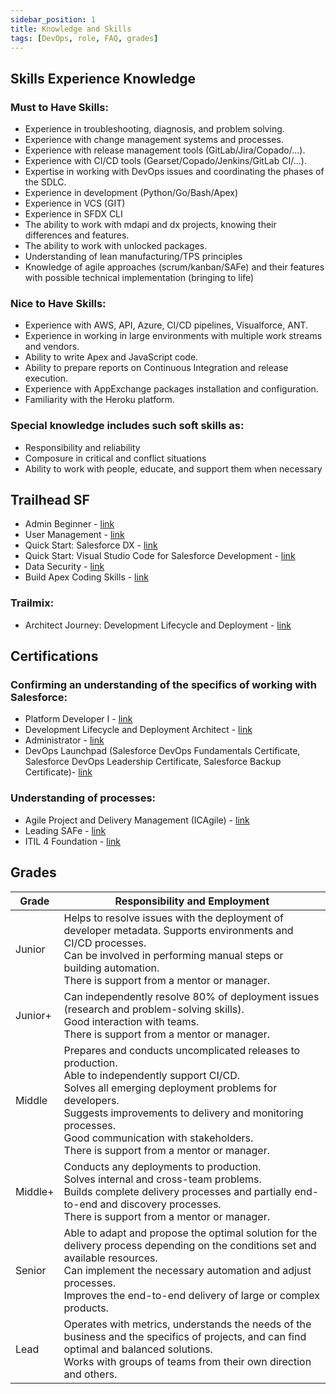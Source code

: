 ```yaml
---
sidebar_position: 1
title: Knowledge and Skills
tags: [DevOps, role, FAQ, grades]
---
```

## Skills Experience Knowledge

### Must to Have Skills:
- Experience in troubleshooting, diagnosis, and problem solving.
- Experience with change management systems and processes.   
- Experience with release management tools (GitLab/Jira/Copado/...).
- Experience with CI/CD tools (Gearset/Copado/Jenkins/GitLab CI/...).
- Expertise in working with DevOps issues and coordinating the phases of the SDLC.
- Experience in development (Python/Go/Bash/Apex)
- Experience in VCS (GIT)
- Experience in SFDX CLI
- The ability to work with mdapi and dx projects, knowing their differences and features.
- The ability to work with unlocked packages.
- Understanding of lean manufacturing/TPS principles
- Knowledge of agile approaches (scrum/kanban/SAFe) and their features with possible technical implementation (bringing to life)
### Nice to Have Skills:
- Experience with AWS, API, Azure, CI/CD pipelines, Visualforce, ANT.
- Experience in working in large environments with multiple work streams and vendors.
- Ability to write Apex and JavaScript code.
- Ability to prepare reports on Continuous Integration and release execution.
- Experience with AppExchange packages installation and configuration.
- Familiarity with the Heroku platform.
### Special knowledge includes such soft skills as:
- Responsibility and reliability
- Composure in critical and conflict situations
- Ability to work with people, educate, and support them when necessary

## Trailhead SF
 - Admin Beginner - [link](https://trailhead.salesforce.com/en/content/learn/trails/force_com_admin_beginner)
 - User Management - [link](https://trailhead.salesforce.com/en/content/learn/modules/lex_implementation_user_setup_mgmt)
 - Quick Start: Salesforce DX - [link](https://trailhead.salesforce.com/en/content/learn/projects/quick-start-salesforce-dx)
 - Quick Start: Visual Studio Code for Salesforce Development - [link](https://trailhead.salesforce.com/content/learn/projects/quickstart-vscode-salesforce?trailmix_creator_id=rteeling&trailmix_slug=salesforce-devops)
 - Data Security - [link](https://trailhead.salesforce.com/en/content/learn/modules/data_security)
 - Build Apex Coding Skills - [link](https://trailhead.salesforce.com/en/content/learn/trails/build-apex-coding-skills)
 
### Trailmix:
 - Architect Journey: Development Lifecycle and Deployment - [link](https://trailhead.salesforce.com/users/strailhead/trailmixes/architect-dev-lifecycle-and-deployment)

## Certifications
### Confirming an understanding of the specifics of working with Salesforce:
- Platform Developer I - [link](https://trailhead.salesforce.com/en/credentials/platformdeveloperi)
- Development Lifecycle and Deployment Architect - [link](https://trailhead.salesforce.com/en/credentials/developmentlifecycledeploymentarchitect)
- Administrator - [link](https://trailhead.salesforce.com/en/credentials/administrator)
- DevOps Launchpad (Salesforce DevOps Fundamentals Certificate, Salesforce DevOps Leadership Certificate, Salesforce Backup Certificate)- [link](https://devopslaunchpad.com/) 

### Understanding of processes:
- Agile Project and Delivery Management (ICAgile) - [link](https://www.icagile.com/certification/agile-project-and-delivery-management)
- Leading SAFe - [link](https://scaledagile.com/training/leading-safe/)
- ITIL 4  Foundation - [link](https://www.peoplecert.org/browse-certifications/it-governance-and-service-management/ITIL-1/itil-4-foundation-2565)

## Grades

| Grade | Responsibility and Employment|
| ------- | -------------------------------------------------------------------------------------------------------------------------------------------------------------------------------------------------------------------------------------------------------------------------------------------------------------------- |
| Junior| Helps to resolve issues with the deployment of developer metadata. Supports environments and CI/CD processes.<br/>Can be involved in performing manual steps or building automation.<br/>There is support from a mentor or manager.|
| Junior+ | Can independently resolve 80% of deployment issues (research and problem-solving skills).<br/>Good interaction with teams.<br/>There is support from a mentor or manager.|
| Middle| Prepares and conducts uncomplicated releases to production.<br/>Able to independently support CI/CD.<br/>Solves all emerging deployment problems for developers.<br/>Suggests improvements to delivery and monitoring processes.<br/>Good communication with stakeholders.<br/>There is support from a mentor or manager. |
| Middle+ | Conducts any deployments to production.<br/>Solves internal and cross-team problems.<br/>Builds complete delivery processes and partially end-to-end and discovery processes.<br/>There is support from a mentor or manager.|
| Senior| Able to adapt and propose the optimal solution for the delivery process depending on the conditions set and available resources.<br/>Can implement the necessary automation and adjust processes.<br/>Improves the end-to-end delivery of large or complex products. |
| Lead| Operates with metrics, understands the needs of the business and the specifics of projects, and can find optimal and balanced solutions. <br/>Works with groups of teams from their own direction and others.|

